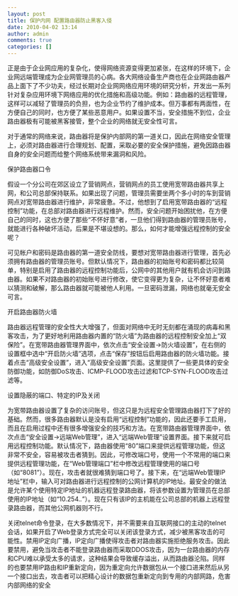 ```yaml
---
layout: post
title: 保护内网 配置路由器防止黑客入侵
date: 2010-04-02 13:14
author: admin
comments: true
categories: []
---
```

正是由于企业网应用的复杂化，使得网络资源变得更加紧张，在这样的环境下，企业网远端管理成为企业网管理员的心病。各大网络设备生产商也在企业网路由器产品上面下了不少功夫，经过长期对企业网网络应用环境的研究分析，开发出一系列针对复杂应用环境下网络应用的优化措施和高级功能。例如：路由器的远程管理，这样可以减轻了管理员的负担，也为企业节约了维护成本。但万事都有两面性，在方便自己的同时，也方便了某些恶意用户。如果设置不当，安全措施不到位，企业路由器极有可能被黑客接管，整个企业的网络就无安全性可言。

对于通常的网络来说，路由器将是保护内部网的第一道关口，因此在网络安全管理上，必须对路由器进行合理规划、配置，采取必要的安全保护措施，避免因路由器自身的安全问题而给整个网络系统带来漏洞和风险。

保护路由器口令

假设一个分公司在郊区设立了营销网点，营销网点的员工使用宽带路由器共享上网，和公司总部保持联系。如果出现了问题，管理员需要坐两个多小时的车到营销网点对宽带路由器进行维护，非常疲惫。不过，他想到了启用宽带路由器的“远程控制”功能，在总部对路由器进行远程维护。然而，安全问题开始困扰他，在方便自己的同时，这也方便了那些“不怀好意”者，一旦他们得到路由器的管理员账号，就能进行各种破坏活动，后果是不堪设想的。那么，如何才能增强远程控制的安全呢？

可见帐户和密码是路由器的第一道安全防线，要想对宽带路由器进行管理，首先必须拥有路由器的管理员账号。但默认情况下，路由器的初始账号和密码都比较简单，特别是启用了路由器的远程控制功能后，公网中的其他用户就有机会访问到路由器。如果不对路由器的初始账号进行修改，使它变得更为复杂，让不怀好意者难以猜测和破解，那么路由器就可能被他人利用。一旦密码泄漏，网络也就毫无安全可言。

开启路由器防火墙

路由器远程管理的安全性大大增强了，但面对网络中无时无刻都在涌现的病毒和黑客攻击，为了更好地利用路由器内置的“防火墙”为路由器的远程控制安全加上“双保险”。在宽带路由器管理界面中，依次点击“安全设置→防火墙设置”，在右侧的设置框中选中“开启防火墙”选项，点击“保存”按钮后启用路由器的防火墙功能。接着点击“高级安全设置”，进入“高级安全设置”页面。这里提供了一些更具体的安全防御功能，如防御DoS攻击、ICMP-FLOOD攻击过滤和TCP-SYN-FLOOD攻击过滤等。

设置隐蔽的端口、特定的IP及关闭

为宽带路由器设置了复杂的访问账号，但这只是为远程安全管理路由器打下了好的基础。然而，很多路由器默认是没有启用“远程控制”功能的，因此还要手工启用，而且在启用过程中还有很多增强安全的技巧和方法。在宽带路由器管理界面中，依次点击“安全设置→远端Web管理”，进入“远端Web管理”设置界面。接下来就可启用远程控制功能。默认情况下，路由器使用“80”端口来提供远程管理功能，但这非常不安全，容易被攻击者猜到。因此，可修改端口号，使用一个不常用的端口来提供远程管理功能，在“Web管理端口”栏中修改远程管理使用的端口号（如“8081”）。现在，攻击者就很难猜到端口号了。接下来，在“远端Web管理IP地址”栏中，输入可对路由器进行远程控制的公网计算机的IP地址。最安全的做法是允许某个使用特定IP地址的机器远程登录路由器，将该参数设置为管理员在总部使用的IP地址（如“10.254.*.*”）。现在只有该IP的主机能在公司总部的机器上远程登录路由器，而其他公网机器则不行。

关闭telnet命令登录，在大多数情况下，并不需要来自互联网接口的主动的telnet会话，如果开启了Web登录方式完全可以关闭该登录方式，减少被黑客攻击的可能性。禁用IP定向广播，IP定向广播使得攻击者对路由器实施拒绝服务攻击。因此要禁用，避免当攻击者不能登录路由器而采取DDOS攻击，因为一台路由器的内存和CPU难以承受太多的请求，这种结果会导致缓存溢出，从而路由器沦陷。同样的也要禁用IP路由和IP重新定向，因为重定向允许数据包从一个接口进来然后从另一个接口出去，攻击者可以把精心设计的数据包重新定向到专用的内部网路，危害内部网络的安全
